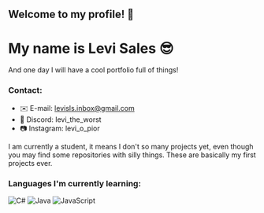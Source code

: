 ## Welcome to my profile! 👋
# My name is Levi Sales 😎
And one day I will have a cool portfolio full of things!

### Contact:
- ✉️ E-mail: levisls.inbox@gmail.com
- 👾 Discord: levi_the_worst
- 📷 Instagram: levi_o_pior

I am currently a student, it means I don't so many projects yet, even though you may find some repositories with silly things. These are basically my first projects ever.

### Languages I'm currently learning:

![C#](https://img.shields.io/badge/C%23-007ACC?style=flat&logo=CSharp&logoColor=white) ![Java](https://img.shields.io/badge/Java-ED8B00?style=for-the-badge&logo=openjdk&logoColor=white) ![JavaScript](https://shields.io/badge/JavaScript-F7DF1E?logo=JavaScript&logoColor=000&style=flat-square)

